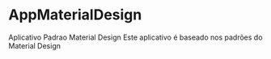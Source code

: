 # AppMaterialDesign
Aplicativo Padrao Material Design
Este aplicativo é baseado nos padrões do Material Design
